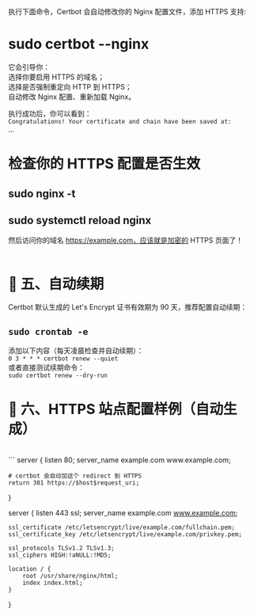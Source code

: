 执行下面命令，Certbot 会自动修改你的 Nginx 配置文件，添加 HTTPS 支持:<br>
# sudo certbot --nginx <br>
它会引导你：<br>
选择你要启用 HTTPS 的域名；<br>
选择是否强制重定向 HTTP 到 HTTPS；<br>
自动修改 Nginx 配置、重新加载 Nginx。<br>

执行成功后，你可以看到：<br>
```Congratulations! Your certificate and chain have been saved at:```<br>
...
#  检查你的 HTTPS 配置是否生效<br>

## sudo nginx -t<br>
## sudo systemctl reload nginx<br>
然后访问你的域名 https://example.com，应该就是加密的 HTTPS 页面了！<br>
<br>
# 🔁 五、自动续期<br>
Certbot 默认生成的 Let's Encrypt 证书有效期为 90 天，推荐配置自动续期：<br>
## ```sudo crontab -e```<br>
添加以下内容（每天凌晨检查并自动续期）：<br>
```0 3 * * * certbot renew --quiet```<br>
或者直接测试续期命令：<br>
```sudo certbot renew --dry-run```<br>
# 📁 六、HTTPS 站点配置样例（自动生成）<br>
<br>
```
server {
    listen 80;
    server_name example.com www.example.com;

    # certbot 会自动加这个 redirect 到 HTTPS
    return 301 https://$host$request_uri;
}

server {
    listen 443 ssl;
    server_name example.com www.example.com;

    ssl_certificate /etc/letsencrypt/live/example.com/fullchain.pem;
    ssl_certificate_key /etc/letsencrypt/live/example.com/privkey.pem;

    ssl_protocols TLSv1.2 TLSv1.3;
    ssl_ciphers HIGH:!aNULL:!MD5;

    location / {
        root /usr/share/nginx/html;
        index index.html;
    }
}
```
